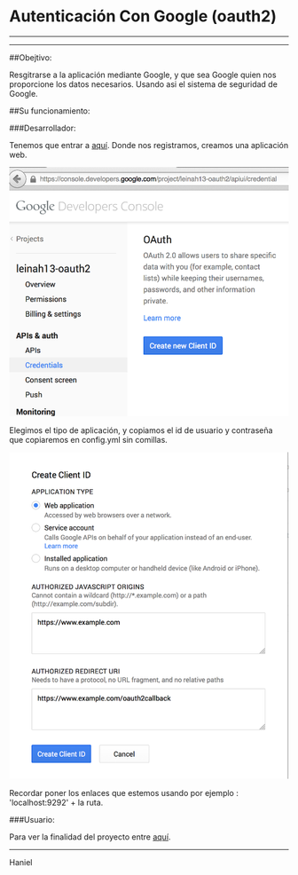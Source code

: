 # Autenticación Con Google (oauth2)
---------
---------

##Obejtivo:

Resgitrarse a la aplicación mediante Google, y que sea Google quien nos proporcione los datos necesarios. Usando asi el sistema de seguridad de Google.

##Su funcionamiento:

###Desarrollador:

Tenemos que entrar a [aquí](https://code.google.com/apis/console/). Donde nos registramos, creamos una aplicación web.

![Crear Aplicación Web](./img/imagen1.png)

Elegimos el tipo de aplicación, y copiamos el id de usuario y contraseña que copiaremos en config.yml sin comillas.

![Tipo de aplicación](./img/imagen2.png)

Recordar poner los enlaces que estemos usando por ejemplo : 'localhost:9292' + la ruta.

###Usuario:
	
Para ver la finalidad del proyecto entre [aquí](http://leinah-oauth2.herokuapp.com/).

------

Haniel
